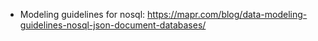 - Modeling guidelines for nosql: https://mapr.com/blog/data-modeling-guidelines-nosql-json-document-databases/
